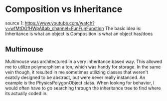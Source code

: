 # Composition vs Inheritance
source 1: https://www.youtube.com/watch?v=wfMtDGfHWpA&ab_channel=FunFunFunction
The basic idea is: 
Inheritance is what an object is
Composition is what an object has/does

## Multimouse
Multimouse was architectured in a very inheritance based way. This allowed me to utilize polymorphism a ton, which was handy for storage. In the same vein though, it resulted in me sometimes utilizing classes that weren't exatcly designed to be abstract, but were never really instanced. An example is the PhysicsPolygonObject class. When looking for behavior, I would often have to go searching through the inheritance tree to find where its actually coded in.